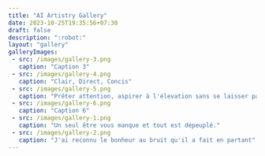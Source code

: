 ```yaml
---
title: "AI Artistry Gallery"
date: 2023-10-25T19:35:56+07:30
draft: false
description: ":robot:"
layout: "gallery"
galleryImages:
 - src: /images/gallery-3.png
   caption: "Caption 3"
 - src: /images/gallery-4.png
   caption: "Clair, Direct, Concis"
 - src: /images/gallery-5.png
   caption: "Prêter attention, aspirer à l'élevation sans se laisser pas séduire par l'avis du plus grand nombre. La vérité réside souvent hors du consensus."
 - src: /images/gallery-6.png
   caption: "Caption 6"
 - src: /images/gallery-1.png
   caption: "Un seul être vous manque et tout est dépeuplé."
 - src: /images/gallery-2.png
   caption: "J'ai reconnu le bonheur au bruit qu'il a fait en partant"
---
```

